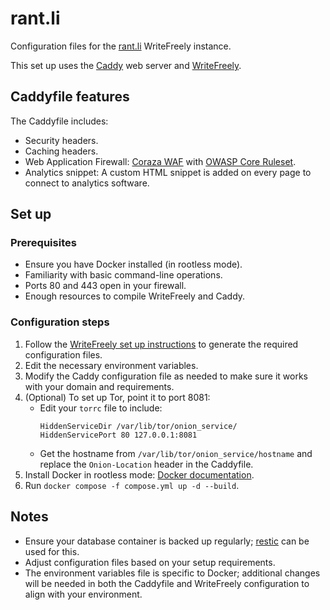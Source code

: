 
# rant.li
Configuration files for the [rant.li](https://rant.li) WriteFreely instance.

This set up uses the [Caddy](https://caddyserver.com/) web server and [WriteFreely](https://writefreely.org/).


## Caddyfile features
The Caddyfile includes:
- Security headers.
- Caching headers.
- Web Application Firewall: [Coraza WAF](https://coraza.io/) with [OWASP Core Ruleset](https://coreruleset.org/).
- Analytics snippet: A custom HTML snippet is added on every page to connect to analytics software.

## Set up

### Prerequisites
- Ensure you have Docker installed (in rootless mode).
- Familiarity with basic command-line operations.
- Ports 80 and 443 open in your firewall.
- Enough resources to compile WriteFreely and Caddy.

### Configuration steps
1. Follow the [WriteFreely set up instructions](https://writefreely.org/start) to generate the required configuration files.
2. Edit the necessary environment variables.
3. Modify the Caddy configuration file as needed to make sure it works with your domain and requirements.
4. (Optional) To set up Tor, point it to port 8081:
   - Edit your `torrc` file to include:
     ```plaintext
     HiddenServiceDir /var/lib/tor/onion_service/
     HiddenServicePort 80 127.0.0.1:8081
     ```
   - Get the hostname from `/var/lib/tor/onion_service/hostname` and replace the `Onion-Location` header in the Caddyfile.
5. Install Docker in rootless mode: [Docker documentation](https://docs.docker.com/engine/security/rootless/).
6. Run `docker compose -f compose.yml up -d --build`.

## Notes
- Ensure your database container is backed up regularly; [restic](https://restic.net/) can be used for this.
- Adjust configuration files based on your setup requirements.
- The environment variables file is specific to Docker; additional changes will be needed in both the Caddyfile and WriteFreely configuration to align with your environment.

